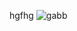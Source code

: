 hgfhg
![gabb](https://user-images.githubusercontent.com/84286627/131232908-b5e3021c-0747-45b5-af62-9c38deed96c1.jpg)

